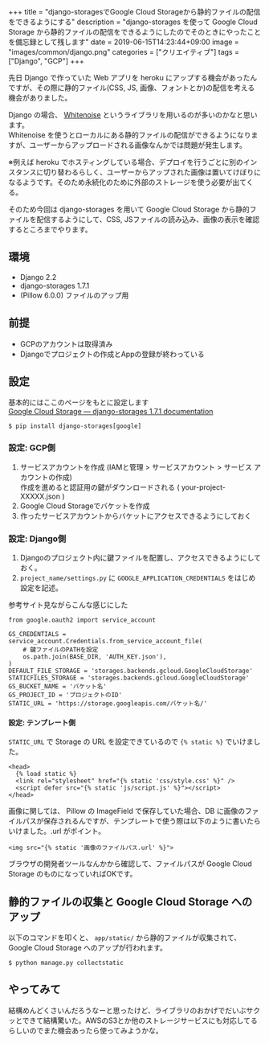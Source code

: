 +++
title = "django-storagesでGoogle Cloud Storageから静的ファイルの配信をできるようにする"
description = "django-storages を使って Google Cloud Storage から静的ファイルの配信をできるようにしたのでそのときにやったことを備忘録として残します"
date = 2019-06-15T14:23:44+09:00
image = "images/common/django.png"
categories = ["クリエイティブ"]
tags = ["Django", "GCP"]
+++


先日 Django で作っていた Web アプリを heroku にアップする機会があったんですが、その際に静的ファイル(CSS, JS, 画像、フォントとか)の配信を考える機会がありました。

Django の場合、 [Whitenoise](http://whitenoise.evans.io/en/stable/index.html) というライブラリを用いるのが多いのかなと思います。  
Whitenoise を使うとローカルにある静的ファイルの配信ができるようになりますが、ユーザーからアップロードされる画像なんかでは問題が発生します。  

※例えば heroku でホスティングしている場合、デプロイを行うごとに別のインスタンスに切り替わるらしく、ユーザーからアップされた画像は置いてけぼりになるようです。そのため永続化のために外部のストレージを使う必要が出てくる。

そのため今回は django-storages を用いて Google Cloud Storage から静的ファイルを配信するようにして、CSS, JSファイルの読み込み、画像の表示を確認するところまでやります。


## 環境

- Django 2.2
- django-storages 1.7.1
- (Pillow 6.0.0)  ファイルのアップ用

## 前提

- GCPのアカウントは取得済み
- Djangoでプロジェクトの作成とAppの登録が終わっている


## 設定
基本的にはここのページをもとに設定します  
[Google Cloud Storage — django-storages 1.7.1 documentation](https://django-storages.readthedocs.io/en/latest/backends/gcloud.html)


```
$ pip install django-storages[google]
```

### 設定: GCP側

1. サービスアカウントを作成 (IAMと管理 > サービスアカウント > サービス アカウントの作成)  
作成を進めると認証用の鍵がダウンロードされる ( your-project-XXXXX.json )
2. Google Cloud Storageでバケットを作成
3. 作ったサービスアカウントからバケットにアクセスできるようにしておく

### 設定: Django側

1. Djangoのプロジェクト内に鍵ファイルを配置し、アクセスできるようにしておく。
2. ``project_name/settings.py`` に ``GOOGLE_APPLICATION_CREDENTIALS`` をはじめ設定を記述。

参考サイト見ながらこんな感じにした

```
from google.oauth2 import service_account

GS_CREDENTIALS = service_account.Credentials.from_service_account_file(
    # 鍵ファイルのPATHを設定
    os.path.join(BASE_DIR, 'AUTH_KEY.json'),
)
DEFAULT_FILE_STORAGE = 'storages.backends.gcloud.GoogleCloudStorage'
STATICFILES_STORAGE = 'storages.backends.gcloud.GoogleCloudStorage'
GS_BUCKET_NAME = 'バケット名'
GS_PROJECT_ID = 'プロジェクトのID'
STATIC_URL = 'https://storage.googleapis.com/バケット名/'
```

#### 設定: テンプレート側
``STATIC_URL`` で Storage の URL を設定できているので ``{% static %}`` でいけました。

```
<head>
  {% load static %}
  <link rel="stylesheet" href="{% static 'css/style.css' %}" />
  <script defer src="{% static 'js/script.js' %}"></script>
</head>
```

画像に関しては、 Pillow の ImageField で保存していた場合、DB に画像のファイルパスが保存されるんですが、テンプレートで使う際は以下のように書いたらいけました。.url がポイント。

```
<img src="{% static '画像のファイルパス.url' %}">
```

ブラウザの開発者ツールなんかから確認して、ファイルパスが Google Cloud Storage のものになっていればOKです。

## 静的ファイルの収集と Google Cloud Storage へのアップ
以下のコマンドを叩くと、 ``app/static/`` から静的ファイルが収集されて、 Google Cloud Storage へのアップが行われます。

```
$ python manage.py collectstatic
```


## やってみて
結構めんどくさいんだろうなーと思ったけど、ライブラリのおかげでだいぶサクッとできて結構驚いた。AWSのS3とか他のストレージサービスにも対応してるらしいのでまた機会あったら使ってみようかな。
